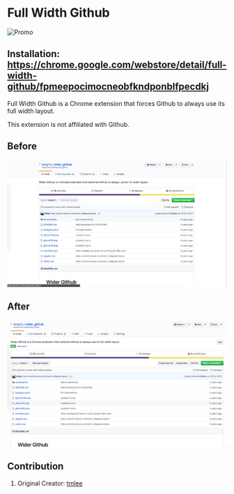 # Full Width Github

![Promo](https://raw.github.com/tongrhj/wider_github/master/promotile.png)

## Installation: https://chrome.google.com/webstore/detail/full-width-github/fpmeepocimocneobfkndponblfpecdkj

Full Width Github is a Chrome extension that forces Github to always use its full width layout.

This extension is not affiliated with Github.

Before
------
![Screenshot](https://raw.githubusercontent.com/tongrhj/full_width_github/master/screenshots/before.png)

After
-----
![Screenshot](https://raw.githubusercontent.com/tongrhj/full_width_github/master/screenshots/after.png)

## Contribution
  1. Original Creator: [tmlee](https://github.com/tmlee/wider_github)
